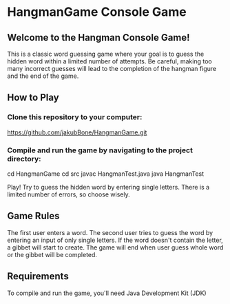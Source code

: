# HangmanGame Console Game

## Welcome to the Hangman Console Game! 

This is a classic word guessing game where your goal is to guess the hidden word within a limited number of attempts. 
Be careful, making too many incorrect guesses will lead to the completion of the hangman figure and the end of the game.

## How to Play

### Clone this repository to your computer:
<https://github.com/jakubBone/HangmanGame.git>

### Compile and run the game by navigating to the project directory:
cd HangmanGame
cd src
javac HangmanTest.java
java HangmanTest

Play! Try to guess the hidden word by entering single letters. There is a limited number of errors, so choose wisely.

## Game Rules
The first user enters a word.
The second user tries to guess the word by entering an input of only single letters.
If the word doesn't contain the letter, a gibbet will start to create. The game will end when user guess whole word or the gibbet will be completed.

## Requirements
To compile and run the game, you'll need Java Development Kit (JDK)
